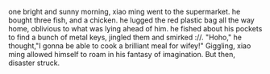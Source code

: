 one bright and sunny morning, xiao ming went to the supermarket.
he bought three fish, and a chicken.
he lugged the red plastic bag all the way home, oblivious to what was lying ahead of him.
he fished about his pockets to find a bunch of metal keys, jingled them and smirked ://.
"Hoho," he thought,"I gonna be able to cook a brilliant meal for wifey!"
Giggling, xiao ming allowed himself to roam in his fantasy of imagination.
But then, disaster struck.
